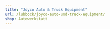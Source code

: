 ```yaml
---
title: "Joyco Auto & Truck Equipment"
url: /lubbock/joyco-auto-und-truck-equipment/
shop: Autowerkstatt
---
```

